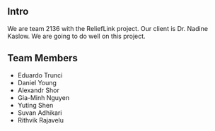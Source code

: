 ## Intro

We are team 2136 with the ReliefLink project.
Our client is Dr. Nadine Kaslow.
We are going to do well on this project.

## Team Members

* Eduardo Trunci
* Daniel Young
* Alexandr Shor
* Gia-Minh Nguyen
* Yuting Shen
* Suvan Adhikari
* Rithvik Rajavelu


